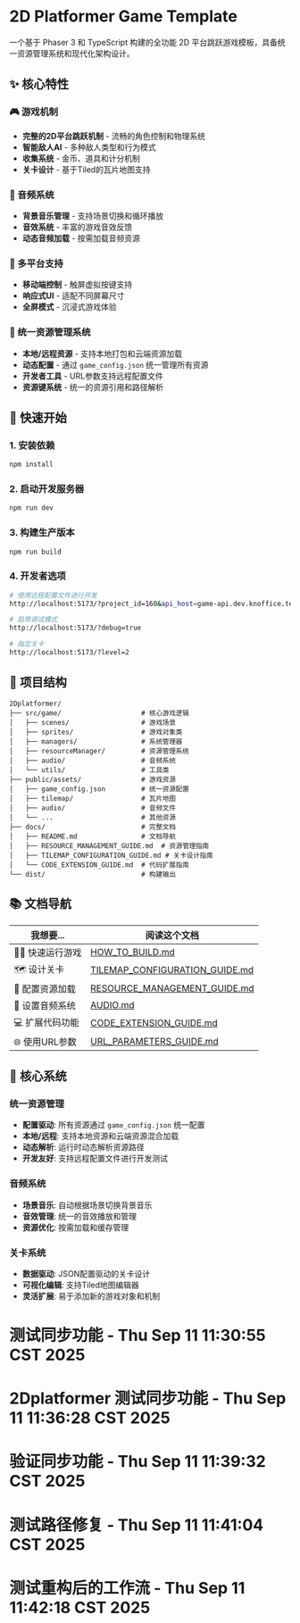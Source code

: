 # 2D Platformer Game Template

一个基于 Phaser 3 和 TypeScript 构建的全功能 2D 平台跳跃游戏模板，具备统一资源管理系统和现代化架构设计。

## ✨ 核心特性

### 🎮 游戏机制
- **完整的2D平台跳跃机制** - 流畅的角色控制和物理系统
- **智能敌人AI** - 多种敌人类型和行为模式
- **收集系统** - 金币、道具和计分机制
- **关卡设计** - 基于Tiled的瓦片地图支持

### 🎵 音频系统
- **背景音乐管理** - 支持场景切换和循环播放
- **音效系统** - 丰富的游戏音效反馈
- **动态音频加载** - 按需加载音频资源

### 📱 多平台支持
- **移动端控制** - 触屏虚拟按键支持
- **响应式UI** - 适配不同屏幕尺寸
- **全屏模式** - 沉浸式游戏体验

### 🔧 统一资源管理系统
- **本地/远程资源** - 支持本地打包和云端资源加载
- **动态配置** - 通过 `game_config.json` 统一管理所有资源
- **开发者工具** - URL参数支持远程配置文件
- **资源键系统** - 统一的资源引用和路径解析

## 🚀 快速开始

### 1. 安装依赖
```bash
npm install
```

### 2. 启动开发服务器
```bash
npm run dev
```

### 3. 构建生产版本
```bash
npm run build
```

### 4. 开发者选项
```bash
# 使用远程配置文件进行开发
http://localhost:5173/?project_id=160&api_host=game-api.dev.knoffice.tech

# 启用调试模式
http://localhost:5173/?debug=true

# 指定关卡
http://localhost:5173/?level=2
```

## 📁 项目结构

```
2Dplatformer/
├── src/game/                    # 核心游戏逻辑
│   ├── scenes/                  # 游戏场景
│   ├── sprites/                 # 游戏对象类
│   ├── managers/                # 系统管理器
│   ├── resourceManager/         # 资源管理系统
│   ├── audio/                   # 音频系统
│   └── utils/                   # 工具类
├── public/assets/               # 游戏资源
│   ├── game_config.json         # 统一资源配置
│   ├── tilemap/                 # 瓦片地图
│   ├── audio/                   # 音频文件
│   └── ...                      # 其他资源
├── docs/                        # 完整文档
│   ├── README.md                # 文档导航
│   ├── RESOURCE_MANAGEMENT_GUIDE.md  # 资源管理指南
│   ├── TILEMAP_CONFIGURATION_GUIDE.md # 关卡设计指南
│   └── CODE_EXTENSION_GUIDE.md  # 代码扩展指南
└── dist/                        # 构建输出
```

## 📚 文档导航

| 我想要... | 阅读这个文档 |
|----------|-------------|
| 🏃‍♂️ 快速运行游戏 | [HOW_TO_BUILD.md](./docs/HOW_TO_BUILD.md) |
| 🗺️ 设计关卡 | [TILEMAP_CONFIGURATION_GUIDE.md](./docs/TILEMAP_CONFIGURATION_GUIDE.md) |
| 🔧 配置资源加载 | [RESOURCE_MANAGEMENT_GUIDE.md](./docs/RESOURCE_MANAGEMENT_GUIDE.md) |
| 🎵 设置音频系统 | [AUDIO.md](./src/game/audio/docs/AUDIO.md) |
| 💻 扩展代码功能 | [CODE_EXTENSION_GUIDE.md](./docs/CODE_EXTENSION_GUIDE.md) |
| 🌐 使用URL参数 | [URL_PARAMETERS_GUIDE.md](./docs/URL_PARAMETERS_GUIDE.md) |

## 🎯 核心系统

### 统一资源管理
- **配置驱动**: 所有资源通过 `game_config.json` 统一配置
- **本地/远程**: 支持本地资源和云端资源混合加载
- **动态解析**: 运行时动态解析资源路径
- **开发友好**: 支持远程配置文件进行开发测试

### 音频系统
- **场景音乐**: 自动根据场景切换背景音乐
- **音效管理**: 统一的音效播放和管理
- **资源优化**: 按需加载和缓存管理

### 关卡系统
- **数据驱动**: JSON配置驱动的关卡设计
- **可视化编辑**: 支持Tiled地图编辑器
- **灵活扩展**: 易于添加新的游戏对象和机制

<!-- Test sync trigger - $(date) - Retest after fixes -->
# 测试同步功能 - Thu Sep 11 11:30:55 CST 2025
# 2Dplatformer 测试同步功能 - Thu Sep 11 11:36:28 CST 2025
# 验证同步功能 - Thu Sep 11 11:39:32 CST 2025
# 测试路径修复 - Thu Sep 11 11:41:04 CST 2025
# 测试重构后的工作流 - Thu Sep 11 11:42:18 CST 2025
